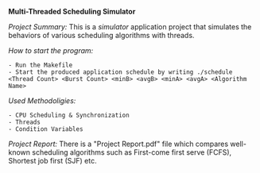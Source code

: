 **Multi-Threaded Scheduling Simulator**

*Project Summary:*
This is a *simulator* application project that simulates the behaviors of various scheduling algorithms with threads.


*How to start the program:*

	- Run the Makefile
	- Start the produced application schedule by writing ./schedule <Thread Count> <Burst Count> <minB> <avgB> <minA> <avgA> <Algorithm Name>


*Used Methodoligies:*

	- CPU Scheduling & Synchronization
	- Threads
    - Condition Variables



*Project Report:*
There is a "Project Report.pdf" file which compares well-known scheduling algorithms such as First-come first serve (FCFS), Shortest job first (SJF) etc.
